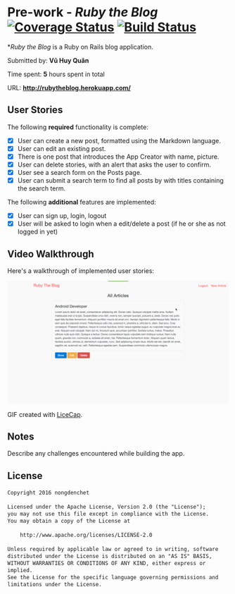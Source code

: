 # Pre-work - *Ruby the Blog* [![Coverage Status](https://coveralls.io/repos/github/nongdenchet/the_ruby_blog/badge.svg?branch=master)](https://coveralls.io/github/nongdenchet/the_ruby_blog?branch=master) [![Build Status](https://travis-ci.org/nongdenchet/the_ruby_blog.svg?branch=master)](https://travis-ci.org/nongdenchet/the_ruby_blog)

**Ruby the Blog* is a Ruby on Rails blog application.

Submitted by: **Vũ Huy Quân**

Time spent: **5** hours spent in total

URL: **http://rubytheblog.herokuapp.com/**

## User Stories

The following **required** functionality is complete:

* [x] User can create a new post, formatted using the Markdown language.
* [x] User can edit an existing post.
* [x] There is one post that introduces the App Creator with name, picture.
* [x] User can delete stories, with an alert that asks the user to confirm.
* [x] User see a search form on the Posts page.
* [x] User can submit a search term to find all posts by with titles containing the search term.

The following **additional** features are implemented:

- [x] User can sign up, login, logout
- [x] User will be asked to login when a edit/delete a post (if he or she as not logged in yet)

## Video Walkthrough 

Here's a walkthrough of implemented user stories:

![Video Walkthrough](https://github.com/nongdenchet/the_ruby_blog/blob/master/ruby_the_log.gif)

GIF created with [LiceCap](http://www.cockos.com/licecap/).

## Notes

Describe any challenges encountered while building the app.

## License

    Copyright 2016 nongdenchet

    Licensed under the Apache License, Version 2.0 (the "License");
    you may not use this file except in compliance with the License.
    You may obtain a copy of the License at

        http://www.apache.org/licenses/LICENSE-2.0

    Unless required by applicable law or agreed to in writing, software
    distributed under the License is distributed on an "AS IS" BASIS,
    WITHOUT WARRANTIES OR CONDITIONS OF ANY KIND, either express or implied.
    See the License for the specific language governing permissions and
    limitations under the License.

